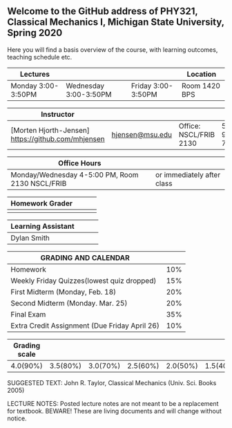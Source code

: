 ## Welcome to the GitHub address of PHY321, Classical Mechanics I, Michigan State University, Spring 2020

Here you will find a basis overview of the course, with learning outcomes, teaching schedule etc.

| Lectures |   |    |   Location |
|---------|----|----|----|
| Monday 3:00-3:50PM| Wednesday 3:00-3:50PM | Friday 3:00-3:50PM | Room 1420 BPS |


|  Instructor  |  |   |   |
|--------------|------|-----|----| 
| [Morten Hjorth-Jensen] https://github.com/mhjensen | hjensen@msu.edu | Office: NSCL/FRIB 2130 | 517-908-7290 |



| Office Hours|   |  
|----------|----------|
| Monday/Wednesday 4-5:00 PM, Room 2130 NSCL/FRIB | or immediately after class |

| Homework Grader |  |   |   |
|--------------|------|-----|----| 
|  |  | |  |

| Learning Assistant |  |   |   |
|--------------|------|-----|----| 
| Dylan Smith |  | |  |


| GRADING AND CALENDAR |  |
|------|-----|
|Homework | 10% |
| Weekly Friday Quizzes(lowest quiz dropped) | 15% |
| First Midterm (Monday, Feb. 18) | 20% |
| Second  Midterm (Monday. Mar. 25) | 20% |
| Final Exam |  35%  |
| Extra Credit Assignment (Due Friday April 26)| 10% |

| Grading scale | | | | | | | 
|-----|-----|-------|------|--------|--------|--------|
| 4.0(90%)| 3.5(80%)| 3.0(70%)| 2.5(60%)| 2.0(50%)| 1.5(40%)| 1.0(30%)|


SUGGESTED TEXT: John R. Taylor, Classical Mechanics (Univ. Sci. Books 2005)

LECTURE NOTES:
Posted lecture notes are not meant to be a replacement for textbook. BEWARE! These are living documents and will change without notice.
